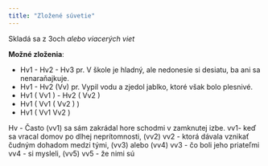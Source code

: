 ```yaml
---
title: "Zložené súvetie"
---
```


Skladá sa z 3och *alebo viacerých viet*

**Možné zloženia**:
- Hv1 - Hv2 - Hv3
	pr. V škole je hladný, ale nedonesie si desiatu, ba ani sa nenaraňajkuje.
- Hv1 - Hv2 (Vv)
	pr. Vypil vodu a zjedol jablko, ktoré však bolo plesnivé.
- Hv1 ( Vv1 ) - Hv2 ( Vv2 )
- Hv1 ( Vv1 ( Vv2 ) )
- Hv1 ( Vv1 Vv2 )

Hv - Často (vv1) sa sám zakrádal hore schodmi v zamknutej izbe.
vv1- keď sa vracal domov po dlhej neprítomnosti, (vv2)
vv2 - ktorá dávala vznikať čudným dohadom medzi tými, (vv3) alebo (vv4)
vv3 - čo boli jeho priateľmi
vv4 - si mysleli, (vv5)
vv5 - že nimi sú